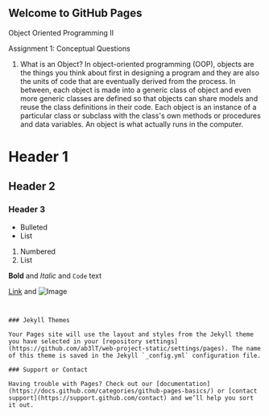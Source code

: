 ## Welcome to GitHub Pages
Object Oriented Programming II 


Assignment 1: Conceptual Questions

1.	What is an Object?
In object-oriented programming (OOP), objects are the things you think about first in designing a program and they are also the units of code that are eventually derived from the process. In between, each object is made into a generic class of object and even more generic classes are defined so that objects can share models and reuse the class definitions in their code. Each object is an instance of a particular class or subclass with the class's own methods or procedures and data variables. An object is what actually runs in the computer.
# Header 1
## Header 2
### Header 3

- Bulleted
- List

1. Numbered
2. List

**Bold** and _Italic_ and `Code` text

[Link](url) and ![Image](src)
```


### Jekyll Themes

Your Pages site will use the layout and styles from the Jekyll theme you have selected in your [repository settings](https://github.com/ab3lT/web-project-static/settings/pages). The name of this theme is saved in the Jekyll `_config.yml` configuration file.

### Support or Contact

Having trouble with Pages? Check out our [documentation](https://docs.github.com/categories/github-pages-basics/) or [contact support](https://support.github.com/contact) and we’ll help you sort it out.
